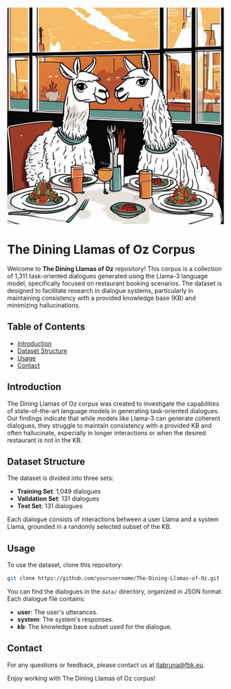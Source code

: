 ![The Dining Llamas of Oz](dining_llamas.png)

# The Dining Llamas of Oz Corpus

Welcome to **The Dining Llamas of Oz** repository! This corpus is a collection of 1,311 task-oriented dialogues generated using the Llama-3 language model, specifically focused on restaurant booking scenarios. The dataset is designed to facilitate research in dialogue systems, particularly in maintaining consistency with a provided knowledge base (KB) and minimizing hallucinations.

## Table of Contents

- [Introduction](#introduction)
- [Dataset Structure](#dataset-structure)
- [Usage](#usage)
- [Contact](#contact)

## Introduction

The Dining Llamas of Oz corpus was created to investigate the capabilities of state-of-the-art language models in generating task-oriented dialogues. Our findings indicate that while models like Llama-3 can generate coherent dialogues, they struggle to maintain consistency with a provided KB and often hallucinate, especially in longer interactions or when the desired restaurant is not in the KB.

## Dataset Structure

The dataset is divided into three sets:
- **Training Set**: 1,049 dialogues
- **Validation Set**: 131 dialogues
- **Test Set**: 131 dialogues

Each dialogue consists of interactions between a user Llama and a system Llama, grounded in a randomly selected subset of the KB.

## Usage

To use the dataset, clone this repository:

```bash
git clone https://github.com/yourusername/The-Dining-Llamas-of-Oz.git
```

You can find the dialogues in the `data/` directory, organized in JSON format. Each dialogue file contains:
- **user**: The user's utterances.
- **system**: The system's responses.
- **kb**: The knowledge base subset used for the dialogue.

## Contact

For any questions or feedback, please contact us at tlabruna@fbk.eu.

Enjoy working with The Dining Llamas of Oz corpus!
